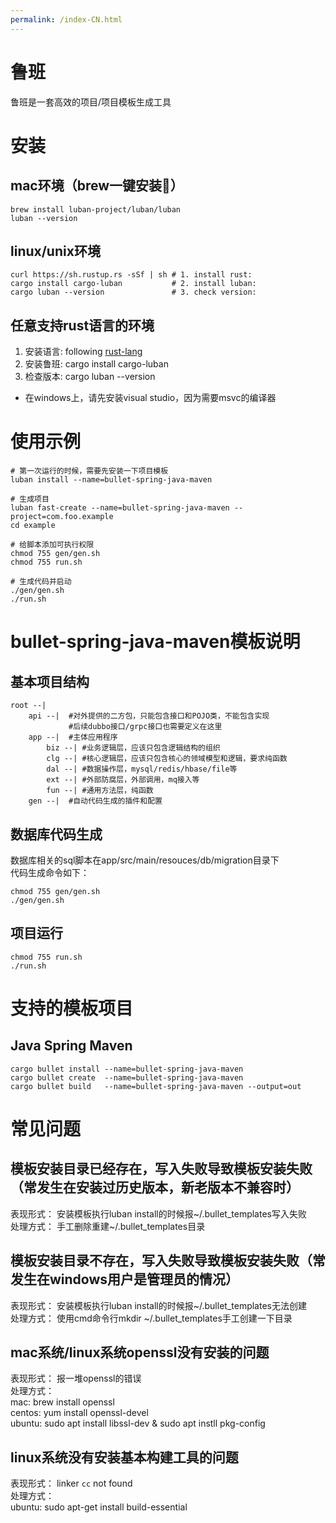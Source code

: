 ```yaml
---
permalink: /index-CN.html
---
```


# 鲁班
鲁班是一套高效的项目/项目模板生成工具

# 安装
## mac环境（brew一键安装💖）
```
brew install luban-project/luban/luban
luban --version
```

## linux/unix环境
```
curl https://sh.rustup.rs -sSf | sh # 1. install rust: 
cargo install cargo-luban           # 2. install luban: 
cargo luban --version               # 3. check version: 
```

## 任意支持rust语言的环境
1. 安装语言: following [rust-lang](https://www.rust-lang.org/tools/install)
2. 安装鲁班: cargo install cargo-luban
3. 检查版本: cargo luban --version
* 在windows上，请先安装visual studio，因为需要msvc的编译器

# 使用示例
```
# 第一次运行的时候，需要先安装一下项目模板
luban install --name=bullet-spring-java-maven 

# 生成项目
luban fast-create --name=bullet-spring-java-maven --project=com.foo.example
cd example

# 给脚本添加可执行权限
chmod 755 gen/gen.sh
chmod 755 run.sh

# 生成代码并启动
./gen/gen.sh 
./run.sh
```

# bullet-spring-java-maven模板说明

## 基本项目结构
```text
root --|
    api --|  #对外提供的二方包，只能包含接口和POJO类，不能包含实现
             #后续dubbo接口/grpc接口也需要定义在这里
    app --|  #主体应用程序
        biz --| #业务逻辑层，应该只包含逻辑结构的组织
        clg --| #核心逻辑层，应该只包含核心的领域模型和逻辑，要求纯函数
        dal --| #数据操作层，mysql/redis/hbase/file等
        ext --| #外部防腐层，外部调用，mq接入等
        fun --| #通用方法层，纯函数
    gen --|  #自动代码生成的插件和配置
```

## 数据库代码生成
数据库相关的sql脚本在app/src/main/resouces/db/migration目录下  
代码生成命令如下：
```
chmod 755 gen/gen.sh
./gen/gen.sh
```

## 项目运行
```
chmod 755 run.sh
./run.sh
```


# 支持的模板项目
## Java Spring Maven
```text
cargo bullet install --name=bullet-spring-java-maven
cargo bullet create  --name=bullet-spring-java-maven
cargo bullet build   --name=bullet-spring-java-maven --output=out
```

# 常见问题
## 模板安装目录已经存在，写入失败导致模板安装失败（常发生在安装过历史版本，新老版本不兼容时）
表现形式： 安装模板执行luban install的时候报~/.bullet_templates写入失败  
处理方式： 手工删除重建~/.bullet_templates目录

## 模板安装目录不存在，写入失败导致模板安装失败（常发生在windows用户是管理员的情况）
表现形式： 安装模板执行luban install的时候报~/.bullet_templates无法创建  
处理方式： 使用cmd命令行mkdir ~/.bullet_templates手工创建一下目录  

## mac系统/linux系统openssl没有安装的问题
表现形式： 报一堆openssl的错误  
处理方式：  
mac: brew install openssl  
centos: yum install openssl-devel  
ubuntu: sudo apt install libssl-dev & sudo apt instll pkg-config  

## linux系统没有安装基本构建工具的问题
表现形式： linker `cc` not found  
处理方式：  
ubuntu: sudo apt-get install build-essential